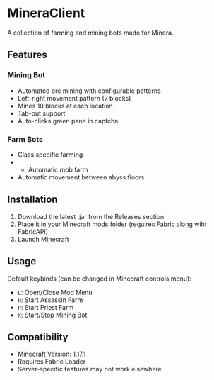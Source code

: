 # MineraClient

A collection of farming and mining bots made for Minera.

## Features

### Mining Bot
- Automated ore mining with configurable patterns
- Left-right movement pattern (7 blocks)
- Mines 10 blocks at each location
- Tab-out support
- Auto-clicks green pane in captcha

### Farm Bots
- Class specific farming
- - Automatic mob farm
- Automatic movement between abyss floors


## Installation
1. Download the latest .jar from the Releases section
2. Place it in your Minecraft mods folder (requires Fabric along wiht FabricAPI)
3. Launch Minecraft

## Usage
Default keybinds (can be changed in Minecraft controls menu):
- `L`: Open/Close Mod Menu
- `H`: Start Assassin Farm
- `P`: Start Priest Farm
- `K`: Start/Stop Mining Bot

## Compatibility
- Minecraft Version: 1.17.1
- Requires Fabric Loader
- Server-specific features may not work elsewhere
